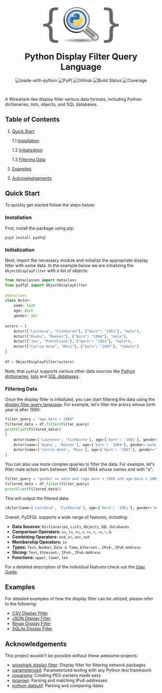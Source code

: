 <p align="center">
    <img src="https://github.com/bytebutcher/pydfql/raw/main/images/pydfql_logo.png" alt="pydfql Logo"/>
</p>
<h1 align="center" style="margin-top: 0px;">Python Display Filter Query Language</h1>
<div align="center">

![made-with-python](https://img.shields.io/badge/Made%20with-Python-1f425f.svg)
![PyPI](https://img.shields.io/pypi/v/pydfql)
![GitHub](https://img.shields.io/github/license/bytebutcher/pydfql)
![Build Status](https://img.shields.io/travis/com/bytebutcher/pydfql)
![Coverage](https://img.shields.io/codecov/c/github/bytebutcher/pydfql)
</div>
<br>

A Wireshark-like display filter various data formats, including Python dictionaries, lists, objects, and SQL databases. 

## Table of Contents
1. [Quick Start](#quick-start)

    1.1 [Installation](#installation)

    1.2 [Initialization](#initialization)

    1.3 [Filtering Data](#filtering-data)

2. [Examples](#examples)
3. [Acknowledgements](#acknowledgements)

## Quick Start

To quickly get started follow the steps below:

### Installation
First, install the package using pip:

```commandline
pip3 install pydfql
```

### Initialization
Next, import the necessary module and initialize the appropriate display filter with some data.
In the example below we are initializing the ```ObjectDisplayFilter``` with a list of objects:
```python
from dataclasses import dataclass
from pydfql import ObjectDisplayFilter

@dataclass
class Actor:
    name: list
    age: dict
    gender: str

actors = [
    Actor(["Laurence", "Fishburne"], {"born": "1961"}, "male"),
    Actor(["Keanu", "Reeves"], {"born": "1964"}, "male"),
    Actor(["Joe", "Pantoliano"], {"born": "1951"}, "male"),
    Actor(["Carrie-Anne", "Moss"], {"born": "1967"}, "female")
]

df = ObjectDisplayFilter(actors)
```

Note, that ```pydfql``` supports various other data sources like
<a href="https://github.com/bytebutcher/pydfql/blob/main/docs/USER_GUIDE.md#32-dictdisplayfilter">Python dictionaries</a>,
<a href="https://github.com/bytebutcher/pydfql/blob/main/docs/USER_GUIDE.md#33-listdisplayfilter">lists</a> and
<a href="https://github.com/bytebutcher/pydfql/blob/main/docs/USER_GUIDE.md#34-sqldisplayfilter">SQL databases</a>.

### Filtering Data
Once the display filter is initialized, you can start filtering the data using the 
<a href="https://github.com/bytebutcher/pydfql/blob/main/docs/USER_GUIDE.md#4-query-language">display filter query language</a>.
For example, let's filter the actors whose birth year is after 1960:
```python
filter_query = "age.born > 1960"
filtered_data = df.filter(filter_query)
print(list(filtered_data))
[
    Actor(name=['Laurence', 'Fishburne'], age={'born': '1961'}, gender='male'),
    Actor(name=['Keanu', 'Reeves'], age={'born': '1964'}, gender='male'),
    Actor(name=['Carrie-Anne', 'Moss'], age={'born': '1967'}, gender='female')
]
```

You can also use more complex queries to filter the data. 
For example, let's filter male actors born between 1960 and 1964 whose names end with "e":

```python
filter_query = "gender == male and (age.born > 1960 and age.born < 1965) and name matches .*e$"
filtered_data = df.filter(filter_query)
print(list(filtered_data))
```

This will output the filtered data:
```python
[Actor(name=['Laurence', 'Fishburne'], age={'born': '1961'}, gender='male')]
```

Overall, PyDFQL supports a wide range of features, including:
* **Data Sources**: ```Dictionaries```, ```Lists```, ```Objects```, ```SQL Databases```
* **Comparison Operators:** ```==```, ```!=```, ```<=```, ```<```, ```>=```, ```>```, ```~=```, ```~```, ```&```
* **Combining Operators:** ```and```, ```or```, ```xor```, ```not``` 
* **Membership Operators:** ```in```
* **Types:** ```Text```, ```Number```, ```Date & Time```, ```Ethernet-```, ```IPv4-```, ```IPv6-Address```
* **Slicing:** ```Text```, ```Ethernet-```, ```IPv4-```, ```IPv6-Address```
* **Functions:** ```upper```, ```lower```, ```len```

For a detailed description of the individual features check out the
<a href="https://github.com/bytebutcher/pydfql/blob/main/docs/USER_GUIDE.md">User Guide</a>.

## Examples 

For detailed examples of how the display filter can be utilized, please refer to the following:

* [CSV Display Filter](https://github.com/bytebutcher/pydfql/blob/main/docs/USER_GUIDE.md#51-csv-display-filter)
* [JSON Display Filter](https://github.com/bytebutcher/pydfql/blob/main/docs/USER_GUIDE.md#52-json-display-filter)
* [Nmap Display Filter](https://github.com/bytebutcher/pydfql/blob/main/docs/USER_GUIDE.md#53-nmap-display-filter)
* [SQLite Display Filter](https://github.com/bytebutcher/pydfql/blob/main/docs/USER_GUIDE.md#54-sqlite-display-filter)

## Acknowledgements

This project wouldn't be possible without these awesome projects:

* <a href="https://wiki.wireshark.org/DisplayFilters">wireshark display filter</a>: Display filter for filtering network packages
* <a href="https://github.com/wolever/parameterized">parameterized</a>: Parameterized testing with any Python test framework
* <a href="https://github.com/pyparsing/pyparsing/">pyparsing</a>: Creating PEG-parsers made easy
* <a href="https://github.com/bytebutcher/ipranger/">ipranger</a>: Parsing and matching IPv4-addresses
* <a href="https://pypi.org/project/python-dateutil/">python-dateutil</a>: Parsing and comparing dates 
